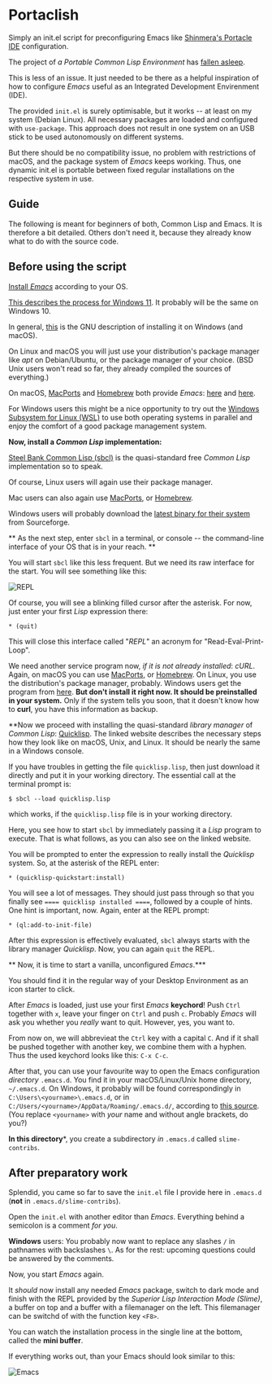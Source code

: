 # Portaclish
Simply an init.el script for preconfiguring Emacs like [Shinmera's Portacle
IDE](https://portacle.github.io/) configuration.

The project of *a Portable Common Lisp Environment* has [fallen
asleep](https://www.reddit.com/r/Common_Lisp/comments/uphlgw/is_portacle_being_maintained/).

This is less of an issue. It just needed to be there as a helpful inspiration of
how to configure *Emacs* useful as an Integrated Development Envirenment (IDE).

The provided ```init.el``` is surely optimisable, but it works -- at least on my
system (Debian Linux). All necessary packages are loaded and configured with
```use-package```. This approach does not result in one system on an USB stick
to be used autonomously on different systems.

But there should be no compatibility issue, no problem with restrictions of
macOS, and the package system of *Emacs* keeps working.  Thus, one dynamic
init.el is portable between fixed regular installations on the respective system
in use.

## Guide

The following is meant for beginners of both, Common Lisp and Emacs.  It is
therefore a bit detailed.  Others don't need it, because they already know what
to do with the source code. 

## Before using the script
[Install *Emacs*](https://www.gnu.org/software/emacs/) according to your OS.

[This describes the process for Windows
11](https://lucidmanager.org/productivity/emacs-windows/). It probably will be
the same on Windows 10.

In general, [this](https://www.gnu.org/software/emacs/download.html#nonfree) is
the GNU description of installing it on Windows (and macOS). 

On Linux and macOS you will just use your distribution's package manager like
*apt* on Debian/Ubuntu, or the package manager of your choice. (BSD Unix users
won't read so far, they already compiled the sources of everything.)

On macOS, [MacPorts](https://www.macports.org/install.php) and
[Homebrew](https://brew.sh/) both provide *Emacs*:
[here](https://ports.macports.org/port/emacs/) and
[here](https://formulae.brew.sh/formula/sbcl). 

For Windows users this might be a nice opportunity to try out the [Windows
Subsystem for Linux
(WSL)](https://learn.microsoft.com/en-us/windows/wsl/install) to use both
operating systems in parallel and enjoy the comfort of a good package management
system. 

**Now, install a *Common Lisp* implementation:** 

[Steel Bank Common Lisp (sbcl)](https://www.sbcl.org/) is the
quasi-standard free *Common Lisp* implementation so to speak.

Of course, Linux users will again use their package manager.

Mac users can also again use [MacPorts](https://ports.macports.org/port/sbcl/),
or [Homebrew](https://formulae.brew.sh/formula/sbcl).

Windows users will probably download the [latest binary for their
system](https://sourceforge.net/projects/sbcl/files/sbcl/) from Sourceforge.

** As the next step, enter ```sbcl``` in a terminal, or console -- the
command-line interface of your OS that is in your reach. **

You will start ```sbcl``` like this less frequent.  But we need its raw
interface for the start. You will see something like this:

![REPL](sbcl-raw-REPL.png)

Of course, you will see a blinking filled cursor after the asterisk. For now,
just enter your first *Lisp* expression there:

```
* (quit)
```

This will close this interface called "*REPL*" an acronym for
"Read-Eval-Print-Loop".

We need another service program now, *if it is not already installed*: *cURL*.
Again, on macOS you can use [MacPorts](https://ports.macports.org/port/curl/),
or [Homebrew](https://formulae.brew.sh/formula/curl#default).  On Linux, you use
the distribution's package manager, probably.  Windows users get the program
from [here](https://curl.se/windows/). **But don't install it right now. It
should be preinstalled in your system.** Only if the system tells you soon, that
it doesn't know how to **curl**, you have this information as backup.

**Now we proceed with installing the quasi-standard *library manager* of *Common
Lisp*: [Quicklisp](https://www.quicklisp.org/beta/). The linked website
describes the necessary steps how they look like on macOS, Unix, and Linux.  It
should be nearly the same in a Windows console.

If you have troubles in getting the file ```quicklisp.lisp```, then just
download it directly and put it in your working directory.  The essential call
at the terminal prompt is:

```
$ sbcl --load quicklisp.lisp
```

which works, if the ```quicklisp.lisp``` file is in your working directory.

Here, you see how to start ```sbcl``` by immediately passing it a *Lisp*
program to execute.  That is what follows, as you can also see on the linked
website. 

You will be prompted to enter the expression to really install the *Quicklisp*
system.  So, at the asterisk of the REPL enter:

```
* (quicklisp-quickstart:install)
```

You will see a lot of messages.  They should just pass through so that you
finally see ```==== quicklisp installed ====```, followed by a couple of hints.
One hint is important, now.  Again, enter at the REPL prompt:

```
* (ql:add-to-init-file)
```

After this expression is effectively evaluated, ```sbcl``` always starts with
the library manager *Quicklisp*.  Now, you can again ```quit``` the REPL.

** Now, it is time to start a vanilla, unconfigured *Emacs*.***

You should find it in the regular way of your Desktop Environment as an icon
starter to click. 

After *Emacs* is loaded, just use your first *Emacs* **keychord**!  Push
```Ctrl``` together with ```x```, leave your finger on ```Ctrl``` and push
```c```.  Probably *Emacs* will ask you whether you *really* want to quit.
However, yes, you want to.  

From now on, we will abbrevieat the ```Ctrl``` key with a capital ```C```.  And
if it shall be pushed together with another key, we combine them with a hyphen.
Thus the used keychord looks like this: ```C-x C-c```. 

After that, you can use your favourite way to open the Emacs
configuration *directory* ```.emacs.d```. You find it in your macOS/Linux/Unix
home directory, ```~/.emacs.d```.  On Windows, it probably will be found
correspondingly in ```C:\Users\<yourname>\.emacs.d```, or in
```C:/Users/<yourname>/AppData/Roaming/.emacs.d/```, according to [this
source](https://www.reddit.com/r/emacs/comments/1110smx/help_with_setting_up_emacs_on_windows/). (You
replace ```<yourname>``` with *your* name and without angle brackets, do you?)

**In this directory***,  you create a subdirectory *in* ```.emacs.d``` called
```slime-contribs```. 

## After preparatory work

Splendid, you came so far to save the ```init.el``` file I provide here in
```.emacs.d``` (**not** in ```.emacs.d/slime-contribs```).

Open the ```init.el``` with another editor than *Emacs*. Everything behind a
semicolon is a comment *for you*. 

**Windows** users: You probably now want to replace any slashes ```/``` in
pathnames with backslashes ```\```.  As for the rest: upcoming questions could
be answered by the comments. 

Now, you start *Emacs* again.

It *should* now install any needed *Emacs* package, switch to dark mode and
finish with the REPL provided by the *Superior Lisp Interaction Mode (Slime)*, a
buffer on top and a buffer with a filemanager on the left.  This
filemanager can be switchd of with the function key ```<F8>```.

You can watch the installation process in the single line at the bottom, called
the **mini buffer**. 

If everything works out, than your Emacs should look similar to this:

![Emacs](Emacs-start.png)
